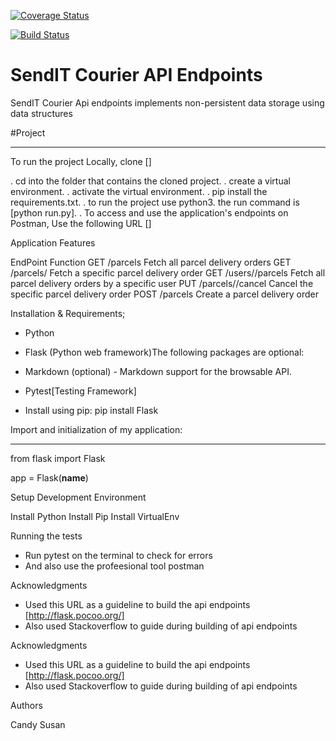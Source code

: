 [![Coverage Status](https://coveralls.io/repos/github/CandySusan/SendIT-Courier-API-Endpoints/badge.svg?branch=develop)](https://coveralls.io/github/CandySusan/SendIT-Courier-API-Endpoints?branch=develop)

[![Build Status](https://travis-ci.org/CandySusan/SendIT-Courier-API-Endpoints.svg?branch=develop)](https://travis-ci.org/CandySusan/SendIT-Courier-API-Endpoints)



# SendIT Courier API Endpoints

SendIT Courier Api endpoints implements non-persistent data storage using data structures

#Project
********************************************************
To run the project Locally, clone []

. cd into the folder that contains the cloned project.
. create a virtual environment.
. activate the virtual environment.
. pip install the requirements.txt.
. to run the project use python3. the run command is [python run.py].
. To access and use the application's endpoints on Postman, Use the following URL []

Application Features

EndPoint	                       Function
GET /parcels	               Fetch all parcel delivery orders
GET /parcels/<parcelId>        Fetch a specific parcel delivery order
GET /users/<userId>/parcels    Fetch all parcel delivery orders by a specific user
PUT /parcels/<parcelId>/cancel Cancel the specific parcel delivery order
POST /parcels	               Create a parcel delivery order


Installation & Requirements;

- Python

- Flask (Python web framework)The following packages are optional:

- Markdown (optional) - Markdown support for the browsable API. 

- Pytest[Testing Framework]

- Install using pip: pip install Flask 

Import and initialization of my application:
*********************************************

from flask import Flask

app = Flask(__name__)

Setup Development Environment 

Install Python
Install Pip
Install VirtualEnv

Running the tests

- Run pytest on the terminal to check for errors
- And also use the profeesional tool postman



Acknowledgments

- Used this URL as a guideline to build the api endpoints [http://flask.pocoo.org/]
- Also used Stackoverflow to guide during building of api endpoints

Acknowledgments

- Used this URL as a guideline to build the api endpoints [http://flask.pocoo.org/]
- Also used Stackoverflow to guide during building of api endpoints


Authors

Candy Susan

